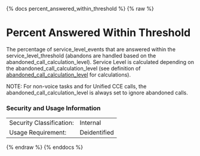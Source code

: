 {% docs percent_answered_within_threshold %}
{% raw %}

<a name="percent_answered_within_threshold"></a>
# Percent Answered Within Threshold
The percentage of service_level_events that are answered within the service_level_threshold
(abandons are handled based on the abandoned_call_calculation_level). Service Level is
calculated depending on the abandoned_call_calculation_level (see definition of 
[abandoned_call_calculation_level](#!/model/model.aaa_life_data_platform.staging_bi_call_metrics_interval_30_minutes)
for calculations).

NOTE: For non-voice tasks and for Unified CCE calls, the abandoned_call_calculation_level is
always set to ignore abandoned calls.

### Security and Usage Information
|     |     |
| --- | --- |
| Security Classification: | Internal |
| Usage Requirement:       | Deidentified |

{% endraw %}
{% enddocs %}
